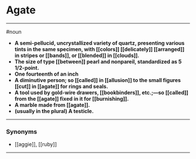 # Agate
---
#noun
- **A semi-pellucid, uncrystallized variety of quartz, presenting various tints in the same specimen, with [[colors]] [[delicately]] [[arranged]] in stripes or [[bands]], or [[blended]] in [[clouds]].**
- **The size of type [[between]] pearl and nonpareil, standardized as 5 1/2-point.**
- **One fourteenth of an inch**
- **A diminutive person; so [[called]] in [[allusion]] to the small figures [[cut]] in [[agate]] for rings and seals.**
- **A tool used by gold-wire drawers, [[bookbinders]], etc.;—so [[called]] from the [[agate]] fixed in it for [[burnishing]].**
- **A marble made from [[agate]].**
- **(usually in the plural) A testicle.**
---
### Synonyms
- [[aggie]], [[ruby]]
---

